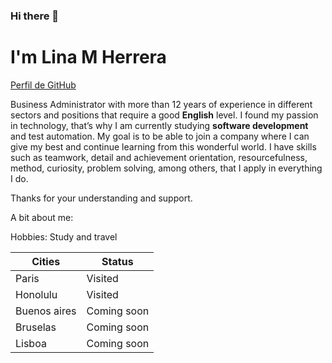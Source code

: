 ### Hi there 👋

# I'm Lina M Herrera
[Perfil de GitHub](https://github.com/lherrer5)

Business Administrator with more than 12 years of experience in different sectors and positions that require a good **English** level. I found my passion in technology, that’s why I am currently studying **software development** and test automation. My goal is to be able to join a company where I can give my best and continue learning from this wonderful world. I have skills such as teamwork, detail and achievement orientation, resourcefulness, method, curiosity, problem solving, among others, that I apply in everything I do.

Thanks for your understanding and support.

A bit about me:

Hobbies: Study and travel

| Cities    | Status     |
|-----------|------------|
|Paris      | Visited    |
|Honolulu   | Visited    |
|Buenos aires| Coming soon|
|Bruselas   | Coming soon|
|Lisboa     | Coming soon|
